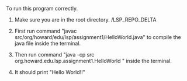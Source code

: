 To run this program correctly.

1. Make sure you are in the root directory. /LSP_REPO_DELTA

2. First run command "javac src/org/howard/edu/lsp/assignment1/HelloWorld.java" to compile the java file inside the terminal.

3. Then run command "java -cp src org.howard.edu.lsp.assignment1.HelloWorld
" inside the terminal.

4. It should print "Hello World!!"
